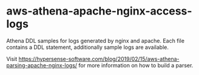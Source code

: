 # aws-athena-apache-nginx-access-logs
Athena DDL samples for logs generated by nginx and apache.
Each file contains a DDL statement, additionally sample logs are available.

Visit https://hypersense-software.com/blog/2019/02/15/aws-athena-parsing-apache-nginx-logs/ for more information on how to build a parser.


